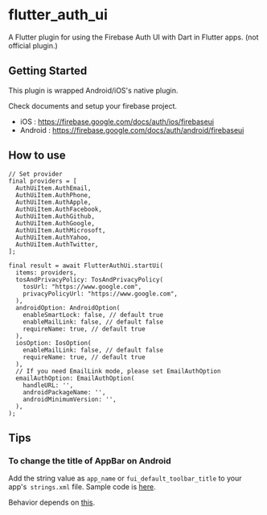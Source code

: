 # flutter_auth_ui

A Flutter plugin for using the Firebase Auth UI with Dart in Flutter apps.
(not official plugin.)

## Getting Started

This plugin is wrapped Android/iOS's native plugin.

Check documents and setup your firebase project.

* iOS : <https://firebase.google.com/docs/auth/ios/firebaseui>
* Android : <https://firebase.google.com/docs/auth/android/firebaseui>

## How to use

```
// Set provider
final providers = [
  AuthUiItem.AuthEmail,
  AuthUiItem.AuthPhone,
  AuthUiItem.AuthApple,
  AuthUiItem.AuthFacebook,
  AuthUiItem.AuthGithub,
  AuthUiItem.AuthGoogle,
  AuthUiItem.AuthMicrosoft,
  AuthUiItem.AuthYahoo,
  AuthUiItem.AuthTwitter,
];

final result = await FlutterAuthUi.startUi(
  items: providers,
  tosAndPrivacyPolicy: TosAndPrivacyPolicy(
    tosUrl: "https://www.google.com",
    privacyPolicyUrl: "https://www.google.com",
  ),
  androidOption: AndroidOption(
    enableSmartLock: false, // default true
    enableMailLink: false, // default false
    requireName: true, // default true
  ),
  iosOption: IosOption(
    enableMailLink: false, // default false
    requireName: true, // default true
  ),
  // If you need EmailLink mode, please set EmailAuthOption
  emailAuthOption: EmailAuthOption(
    handleURL: '',
    androidPackageName: '',
    androidMinimumVersion: '',
  ),
);
```

## Tips

### To change the title of AppBar on Android

Add the string value as `app_name` or `fui_default_toolbar_title` to your app's` strings.xml` file.
Sample code is [here](https://github.com/koji-1009/flutter_auth_ui/blob/change_appbar_title/example/android/app/src/main/res/values/strings.xml).

Behavior depends on [this](https://github.com/firebase/FirebaseUI-Android/blob/master/auth/src/main/AndroidManifest.xml).
